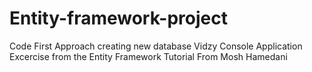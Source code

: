 # Entity-framework-project
Code First Approach creating new database
Vidzy Console Application 
Excercise from the Entity Framework Tutorial
From Mosh Hamedani
